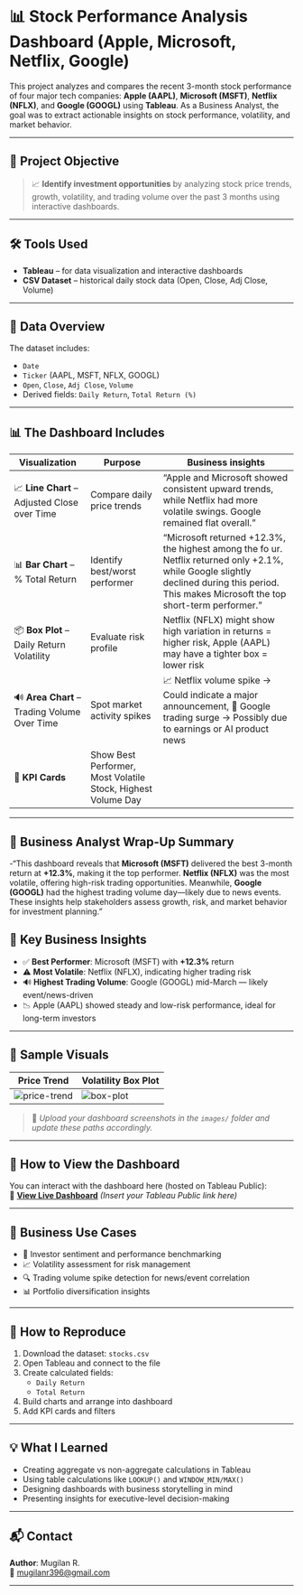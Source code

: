 # 📊 Stock Performance Analysis Dashboard (Apple, Microsoft, Netflix, Google)

This project analyzes and compares the recent 3-month stock performance of four major tech companies: **Apple (AAPL)**, **Microsoft (MSFT)**, **Netflix (NFLX)**, and **Google (GOOGL)** using **Tableau**. As a Business Analyst, the goal was to extract actionable insights on stock performance, volatility, and market behavior.

---

## 🧠 Project Objective

> 📈 **Identify investment opportunities** by analyzing stock price trends, growth, volatility, and trading volume over the past 3 months using interactive dashboards.

---

## 🛠️ Tools Used

- **Tableau** – for data visualization and interactive dashboards  
- **CSV Dataset** – historical daily stock data (Open, Close, Adj Close, Volume)

---

## 📁 Data Overview

The dataset includes:
- `Date`
- `Ticker` (AAPL, MSFT, NFLX, GOOGL)
- `Open`, `Close`, `Adj Close`, `Volume`
- Derived fields: `Daily Return`, `Total Return (%)`

---

## 📊 The Dashboard Includes

| Visualization | Purpose | Business insights |
|---------------|---------|-------------------|
| 📈 **Line Chart** – Adjusted Close over Time | Compare daily price trends | “Apple and Microsoft showed consistent upward trends, while Netflix had more volatile swings. Google remained flat overall.” |
| 📊 **Bar Chart** – % Total Return | Identify best/worst performer | “Microsoft returned +12.3%, the highest among the fo ur. Netflix returned only +2.1%, while Google slightly declined during this period. This makes Microsoft the top short-term performer.” |
| 📦 **Box Plot** – Daily Return Volatility | Evaluate risk profile | Netflix (NFLX) might show high variation in returns = higher risk, Apple (AAPL) may have a tighter box = lower risk |
| 🔊 **Area Chart** – Trading Volume Over Time | Spot market activity spikes | 📈 Netflix volume spike → Could indicate a major announcement, 📰 Google trading surge → Possibly due to earnings or AI product news |
| 🧾 **KPI Cards** | Show Best Performer, Most Volatile Stock, Highest Volume Day |

---
## 🧠 Business Analyst Wrap-Up Summary

-“This dashboard reveals that **Microsoft (MSFT)** delivered the best 3-month return at **+12.3%**, making it the top performer. **Netflix (NFLX)** was the most volatile, offering high-risk trading opportunities. Meanwhile, **Google (GOOGL)** had the highest trading volume day—likely due to news events. These insights help stakeholders assess growth, risk, and market behavior for investment planning.”


## 📌 Key Business Insights

- ✅ **Best Performer**: Microsoft (MSFT) with **+12.3%** return
- ⚠️ **Most Volatile**: Netflix (NFLX), indicating higher trading risk
- 🔊 **Highest Trading Volume**: Google (GOOGL) mid-March — likely event/news-driven
- 📉 Apple (AAPL) showed steady and low-risk performance, ideal for long-term investors

---

## 📎 Sample Visuals

| Price Trend | Volatility Box Plot |
|-------------|---------------------|
| ![price-trend](images/line_chart.png) | ![box-plot](images/box_plot.png) |

> 📌 *Upload your dashboard screenshots in the `images/` folder and update these paths accordingly.*

---

## 🚀 How to View the Dashboard

You can interact with the dashboard here (hosted on Tableau Public):  
🔗 [**View Live Dashboard**](#) *(Insert your Tableau Public link here)*

---

## 🧾 Business Use Cases

- 💼 Investor sentiment and performance benchmarking
- 📈 Volatility assessment for risk management
- 🔍 Trading volume spike detection for news/event correlation
- 📊 Portfolio diversification insights

---

## 🧰 How to Reproduce

1. Download the dataset: `stocks.csv`
2. Open Tableau and connect to the file
3. Create calculated fields:
   - `Daily Return`
   - `Total Return`
4. Build charts and arrange into dashboard
5. Add KPI cards and filters

---

## 💡 What I Learned

- Creating aggregate vs non-aggregate calculations in Tableau
- Using table calculations like `LOOKUP()` and `WINDOW_MIN/MAX()`
- Designing dashboards with business storytelling in mind
- Presenting insights for executive-level decision-making

---

## 📬 Contact

**Author**: Mugilan R.  
📧 mugilanr396@gmail.com


---

